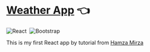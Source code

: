 # [Weather App](https://ninelka.github.io/weather-app/) :point_left:
![React](https://img.shields.io/badge/-React-05122A?style=flat&logo=react)&nbsp;
![Bootstrap](https://img.shields.io/badge/-Bootstrap-05122A?style=flat&logo=bootstrap)

This is my first React app by tutorial from [Hamza Mirza](https://www.youtube.com/channel/UCBV-JvG9Ubkj7AU6Cxls1Tw)
